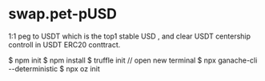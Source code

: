 # swap.pet-pUSD
1:1 peg to USDT which is the top1 stable USD , and clear USDT centership controll in USDT ERC20 conttract.


$ npm init
$ npm install
$ truffle init
// open new terminal
$ npx ganache-cli --deterministic
$ npx oz init